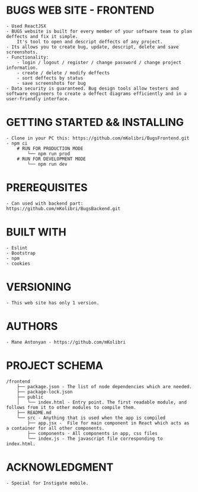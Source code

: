 # BUGS WEB SITE - FRONTEND
    - Used ReactJSX
    - BUGS website is built for every member of your software team to plan deffects and fix it simple.
        It's tool to open and descript deffects of any project.
    - Its allows you to create bug, update, descript, delete and save screenshots.
    - Functionality:
        - login / logout / register / change password / change project information.
        - create / delete / modify deffects
        - sort deffects by status
        - save screenshots for bug
    - Data security is guaranteed. Bug design tools allow testers and software engineers to create a deffect diagrams efficiently and in a user-friendly interface.

# GETTING STARTED && INSTALLING
    - Clone in your PC this: https://github.com/mKolibri/BugsFrontend.git
    - npm ci
        # RUN FOR PRODUCTION MODE
            └── npm run prod
        # RUN FOR DEVELOPMENT MODE
            └── npm run dev

# PREREQUISITES
    - Can used with backend part: https://github.com/mKolibri/BugsBackend.git

# BUILT WITH
    - Eslint
    - Bootstrap
    - npm
    - cookies

# VERSIONING
    - This web site has only 1 version.

# AUTHORS
    - Mane Antonyan - https://github.com/mKolibri

# PROJECT SCHEMA
    /frontend
        ├── package.json - The list of node dependencies which are needed.
        ├── package-lock.json
        ├── public
        │   └── index.html - Entry point. The first readable module, and follows from it to other modules to compile them.
        ├── README.md
        └── src - Anything that is used when the app is compiled
            ├── app.jsx -  File for main component in React which acts as a container for all other components.
            ├── components - All components in app, css files
            └── index.js - The javascript file corresponding to index.html.

# ACKNOWLEDGMENT
    - Special for Instigate mobile.